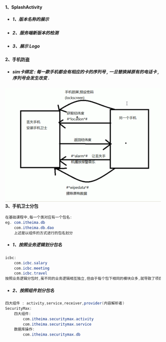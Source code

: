 #### 1、SplashActivity

* ##### 1、版本名称的展示
* ##### 2、服务端新版本的检测
* ##### 3、展示 Logo

#### 2、手机防盗

* ##### sim卡绑定 : 每一款手机都会有相应的卡的序列号 , 一旦替换掉原有的电话卡 , 序列号会发生改变 .

#### ![](/02.项目/01.手机卫士/assets/手机防盗需求分析.png)3、手机卫士分包

```java
在基础课程中,每一个类对应有一个包名:
eg. com.itheima.db
    com.itheima.db.dao
    上述是以组件的方式进行的包名划分
```

* ##### 1、按照业务逻辑划分包名

```java
icbc:
    com.icbc.salary
    com.icbc.meeting
    com.icbc.travel
按照业务逻辑分包时,虽不同的业务逻辑相互独立,但由于每个包下相同的模块众多,就导致了项目的体量过大.
```

* ##### 2、按照组件划分包名

```java
四大组件 : activity,service,receiver,provider(内容解析者)
SecurityMax:
    四大组件:
        com.itheima.securitymax.activity
        com.itheima.securitymax.service
    数据库操作:
        com.itheima.securitymax.db
```



